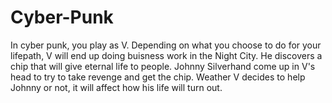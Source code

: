 # Cyber-Punk
In cyber punk, you play as V. Depending on what you choose to do for your lifepath, V will end up doing buisness work in the Night City. He discovers a chip that will give eternal life to people.
Johnny Silverhand come up in V's head to try to take revenge and get the chip. Weather V decides to help Johnny or not, it will affect how his life will turn out. 
